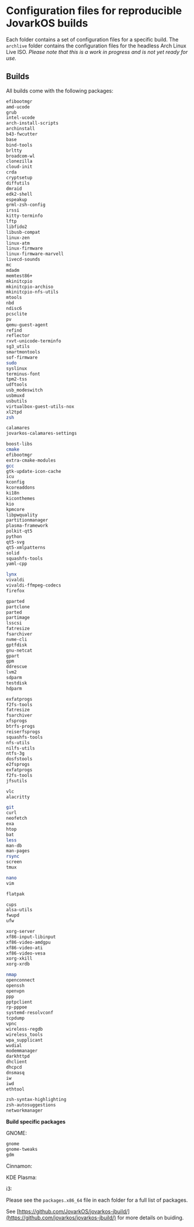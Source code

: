 # Configuration files for reproducible JovarkOS builds

Each folder contains a set of configuration files for a specific build. The `archlive` folder contains the configuration files for the headless Arch Linux Live ISO. *Please note that this is a work in progress and is not yet ready for use.*

## Builds

All builds come with the following packages:

```bash
efibootmgr
amd-ucode
grub
intel-ucode
arch-install-scripts
archinstall
b43-fwcutter
base
bind-tools
brltty
broadcom-wl
clonezilla
cloud-init
crda
cryptsetup
diffutils
dmraid
edk2-shell
espeakup
grml-zsh-config
irssi
kitty-terminfo
lftp
libfido2
libusb-compat
linux-zen
linux-atm
linux-firmware
linux-firmware-marvell
livecd-sounds
mc
mdadm
memtest86+
mkinitcpio
mkinitcpio-archiso
mkinitcpio-nfs-utils
mtools
nbd
ndisc6
pcsclite
pv
qemu-guest-agent
refind
reflector
rxvt-unicode-terminfo
sg3_utils
smartmontools
sof-firmware
sudo
syslinux
terminus-font
tpm2-tss
udftools
usb_modeswitch
usbmuxd
usbutils
virtualbox-guest-utils-nox
xl2tpd
zsh

calamares
jovarkos-calamares-settings

boost-libs
cmake
efibootmgr
extra-cmake-modules
gcc
gtk-update-icon-cache
icu
kconfig
kcoreaddons
ki18n
kiconthemes
kio
kpmcore
libpwquality
partitionmanager
plasma-framework
polkit-qt5
python
qt5-svg
qt5-xmlpatterns
solid
squashfs-tools
yaml-cpp

lynx
vivaldi
vivaldi-ffmpeg-codecs
firefox

gparted
partclone
parted
partimage
lsscsi
fatresize
fsarchiver
nvme-cli
gptfdisk
gnu-netcat
gpart
gpm
ddrescue
lvm2
sdparm
testdisk
hdparm

exfatprogs
f2fs-tools
fatresize
fsarchiver
xfsprogs
btrfs-progs
reiserfsprogs
squashfs-tools
nfs-utils
nilfs-utils
ntfs-3g
dosfstools
e2fsprogs
exfatprogs
f2fs-tools
jfsutils

vlc
alacritty

git
curl
neofetch
exa
htop
bat
less
man-db
man-pages
rsync
screen
tmux

nano
vim

flatpak

cups
alsa-utils
fwupd
ufw

xorg-server
xf86-input-libinput
xf86-video-amdgpu
xf86-video-ati
xf86-video-vesa
xorg-xkill
xorg-xrdb

nmap
openconnect
openssh
openvpn
ppp
pptpclient
rp-pppoe
systemd-resolvconf
tcpdump
vpnc
wireless-regdb
wireless_tools
wpa_supplicant
wvdial
modemmanager
darkhttpd
dhclient
dhcpcd
dnsmasq
iw
iwd
ethtool

zsh-syntax-highlighting
zsh-autosuggestions
networkmanager
```

**Build specific packages**

GNOME:
```bash
gnome
gnome-tweaks
gdm
```

Cinnamon:

KDE Plasma:

i3:

Please see the `packages.x86_64` file in each folder for a full list of packages.

See [https://github.com/JovarkOS/jovarkos-jbuild/](https://github.com/jovarkos/jovarkos-jbuild/) for more details on buiding.
